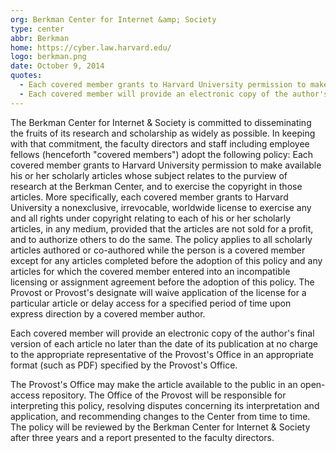 ```yaml
---
org: Berkman Center for Internet &amp; Society
type: center
abbr: Berkman
home: https://cyber.law.harvard.edu/
logo: berkman.png
date: October 9, 2014
quotes:
  - Each covered member grants to Harvard University permission to make available his or her scholarly articles whose subject relates to the purview of research at the Berkman Center, and to exercise the copyright in those articles.
  - Each covered member will provide an electronic copy of the author's final version of each article no later than the date of its publication.
---
```


The Berkman Center for Internet & Society is committed to disseminating the fruits of its research and scholarship as widely as possible. In keeping with that commitment, the faculty directors and staff including employee fellows (henceforth "covered members") adopt the following policy: Each covered member grants to Harvard University permission to make available his or her scholarly articles whose subject relates to the purview of research at the Berkman Center, and to exercise the copyright in those articles. More specifically, each covered member grants to Harvard University a nonexclusive, irrevocable, worldwide license to exercise any and all rights under copyright relating to each of his or her scholarly articles, in any medium, provided that the articles are not sold for a profit, and to authorize others to do the same. The policy applies to all scholarly articles authored or co-authored while the person is a covered member except for any articles completed before the adoption of this policy and any articles for which the covered member entered into an incompatible licensing or assignment agreement before the adoption of this policy. The Provost or Provost's designate will waive application of the license for a particular article or delay access for a specified period of time upon express direction by a covered member author.

Each covered member will provide an electronic copy of the author's final version of each article no later than the date of its publication at no charge to the appropriate representative of the Provost's Office in an appropriate format (such as PDF) specified by the Provost's Office.

The Provost's Office may make the article available to the public in an open-access repository. The Office of the Provost will be responsible for interpreting this policy, resolving disputes concerning its interpretation and application, and recommending changes to the Center from time to time. The policy will be reviewed by the Berkman Center for Internet & Society after three years and a report presented to the faculty directors.
